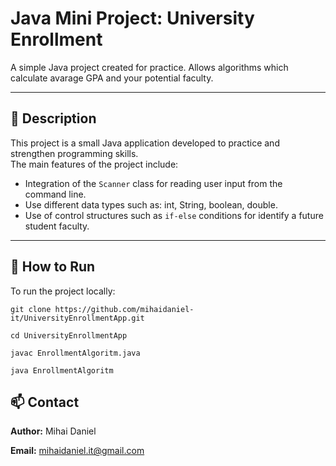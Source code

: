 # Java Mini Project: University Enrollment

A simple Java project created for practice. Allows algorithms which calculate avarage GPA and your potential faculty.

---

## 📌 Description

This project is a small Java application developed to practice and strengthen programming skills.  
The main features of the project include:

- Integration of the `Scanner` class for reading user input from the command line.
- Use different data types such as: int, String, boolean, double. 
- Use of control structures such as `if-else` conditions for identify a future student faculty.

---

## 🚀 How to Run

To run the project locally:

```
git clone https://github.com/mihaidaniel-it/UniversityEnrollmentApp.git

cd UniversityEnrollmentApp

javac EnrollmentAlgoritm.java

java EnrollmentAlgoritm
```

## 📫 Contact
**Author:** Mihai Daniel

**Email:** [mihaidaniel.it@gmail.com](mailto:mihaidaniel.it@gmail.com)
